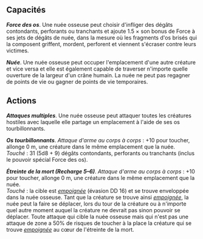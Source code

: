 ## Capacités
_**Force des os**_. Une nuée osseuse peut choisir d'infliger des dégâts contondants, perforants ou tranchants et ajoute 1.5 × son bonus de Force à ses jets de dégâts de nuée, dans la mesure où les fragments d'os brisés qui la composent griffent, mordent, perforent et viennent s'écraser contre leurs victimes.

_**Nuée**_. Une nuée osseuse peut occuper l'emplacement d'une autre créature et vice versa et elle est également capable de traverser n'importe quelle ouverture de la largeur d'un crâne humain. La nuée ne peut pas regagner de points de vie ou gagner de points de vie temporaires.

## Actions
_**Attaques multiples**_. Une nuée osseuse peut attaquer toutes les créatures hostiles avec laquelle elle partage un emplacement à l'aide de ses os tourbillonnants.

_**Os tourbillonnants**_. _Attaque d'arme au corps à corps_ : +10 pour toucher, allonge 0 m, une créature dans le même emplacement que la nuée.  
_Touché_ : 31 (5d8 + 9) dégâts contondants, perforants ou tranchants (inclus le pouvoir spécial Force des os).

_**Étreinte de la mort (Recharge 5–6)**_. _Attaque d'arme au corps à corps_ : +10 pour toucher, allonge 0 m, une créature dans le même emplacement que la nuée.  
_Touché_ : la cible est [_empoignée_](/gerer-la-sante-du-personnage/#empoigne) (évasion DD 16) et se trouve enveloppée dans la nuée osseuse. Tant que la créature se trouve ainsi [_empoignée_](/gerer-la-sante-du-personnage/#empoigne), la nuée peut la faire se déplacer, lors du tour de la créature ou à n'importe quel autre moment auquel la créature ne devrait pas sinon pouvoir se déplacer. Toute attaque qui cible la nuée osseuse mais qui n'est pas une attaque de zone a 50% de risques de toucher à la place la créature qui se trouve [_empoignée_](/gerer-la-sante-du-personnage/#empoigne) au cœur de l'étreinte de la mort.
